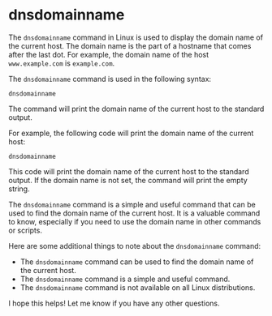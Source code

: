 # dnsdomainname

The `dnsdomainname` command in Linux is used to display the domain name of the current host. The domain name is the part of a hostname that comes after the last dot. For example, the domain name of the host `www.example.com` is `example.com`.

The `dnsdomainname` command is used in the following syntax:

```
dnsdomainname
```

The command will print the domain name of the current host to the standard output.

For example, the following code will print the domain name of the current host:

```
dnsdomainname
```

This code will print the domain name of the current host to the standard output. If the domain name is not set, the command will print the empty string.

The `dnsdomainname` command is a simple and useful command that can be used to find the domain name of the current host. It is a valuable command to know, especially if you need to use the domain name in other commands or scripts.

Here are some additional things to note about the `dnsdomainname` command:

* The `dnsdomainname` command can be used to find the domain name of the current host.
* The `dnsdomainname` command is a simple and useful command.
* The `dnsdomainname` command is not available on all Linux distributions.

I hope this helps! Let me know if you have any other questions.
